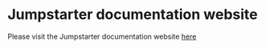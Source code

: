 # Jumpstarter documentation website

Please visit the Jumpstarter documentation website [here](https://jumpstarter.dev)

